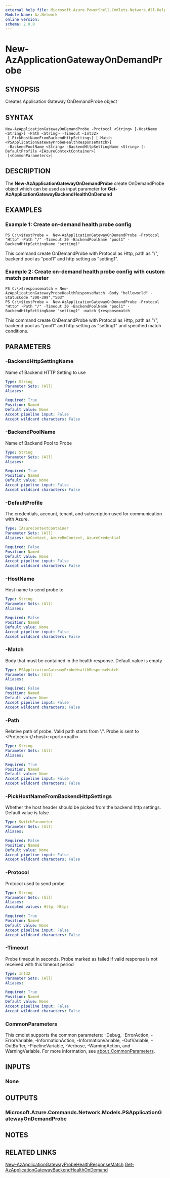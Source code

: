```yaml
---
external help file: Microsoft.Azure.PowerShell.Cmdlets.Network.dll-Help.xml
Module Name: Az.Network
online version:
schema: 2.0.0
---
```


# New-AzApplicationGatewayOnDemandProbe

## SYNOPSIS
Creates Application Gateway OnDemandProbe object

## SYNTAX

```
New-AzApplicationGatewayOnDemandProbe -Protocol <String> [-HostName <String>] -Path <String> -Timeout <Int32>
 [-PickHostNameFromBackendHttpSettings] [-Match <PSApplicationGatewayProbeHealthResponseMatch>]
 -BackendPoolName <String> -BackendHttpSettingName <String> [-DefaultProfile <IAzureContextContainer>]
 [<CommonParameters>]
```

## DESCRIPTION
The **New-AzApplicationGatewayOnDemandProbe** create OnDemandProbe object which can be used as input parameter for **Get-AzApplicationGatewayBackendHealthOnDemand**

## EXAMPLES

### Example 1: Create on-demand health probe config
```
PS C:\>$testProbe =  New-AzApplicationGatewayOnDemandProbe -Protocol "Http" -Path "/" -Timeout 30 -BackendPoolName "pool1" -BackendHttpSettingName "setting1"
```

This command create OnDemandProbe with Protocol as Http, path as "/", backend pool as "pool1" and http setting as "setting1".

### Example 2: Create on-demand health probe config with custom match parameter
```
PS C:\>$responsematch = New-AzApplicationGatewayProbeHealthResponseMatch -Body "helloworld" -StatusCode "200-399","503"
PS C:\>$testProbe =  New-AzApplicationGatewayOnDemandProbe -Protocol "Http" -Path "/" -Timeout 30 -BackendPoolName "pool1" -BackendHttpSettingName "setting1" -match $responsematch
```

This command create OnDemandProbe with Protocol as Http, path as "/", backend pool as "pool1" and http setting as "setting1" and specified match conditions.

## PARAMETERS

### -BackendHttpSettingName
Name of Backend HTTP Setting to use

```yaml
Type: String
Parameter Sets: (All)
Aliases:

Required: True
Position: Named
Default value: None
Accept pipeline input: False
Accept wildcard characters: False
```

### -BackendPoolName
Name of Backend Pool to Probe

```yaml
Type: String
Parameter Sets: (All)
Aliases:

Required: True
Position: Named
Default value: None
Accept pipeline input: False
Accept wildcard characters: False
```

### -DefaultProfile
The credentials, account, tenant, and subscription used for communication with Azure.

```yaml
Type: IAzureContextContainer
Parameter Sets: (All)
Aliases: AzContext, AzureRmContext, AzureCredential

Required: False
Position: Named
Default value: None
Accept pipeline input: False
Accept wildcard characters: False
```

### -HostName
Host name to send probe to

```yaml
Type: String
Parameter Sets: (All)
Aliases:

Required: False
Position: Named
Default value: None
Accept pipeline input: False
Accept wildcard characters: False
```

### -Match
Body that must be contained in the health response.
Default value is empty

```yaml
Type: PSApplicationGatewayProbeHealthResponseMatch
Parameter Sets: (All)
Aliases:

Required: False
Position: Named
Default value: None
Accept pipeline input: False
Accept wildcard characters: False
```

### -Path
Relative path of probe.
Valid path starts from '/'.
Probe is sent to \<Protocol\>://\<host\>:\<port\>\<path\>

```yaml
Type: String
Parameter Sets: (All)
Aliases:

Required: True
Position: Named
Default value: None
Accept pipeline input: False
Accept wildcard characters: False
```

### -PickHostNameFromBackendHttpSettings
Whether the host header should be picked from the backend http settings.
Default value is false

```yaml
Type: SwitchParameter
Parameter Sets: (All)
Aliases:

Required: False
Position: Named
Default value: None
Accept pipeline input: False
Accept wildcard characters: False
```

### -Protocol
Protocol used to send probe

```yaml
Type: String
Parameter Sets: (All)
Aliases:
Accepted values: Http, Https

Required: True
Position: Named
Default value: None
Accept pipeline input: False
Accept wildcard characters: False
```

### -Timeout
Probe timeout in seconds.
Probe marked as failed if valid response is not received with this timeout period

```yaml
Type: Int32
Parameter Sets: (All)
Aliases:

Required: True
Position: Named
Default value: None
Accept pipeline input: False
Accept wildcard characters: False
```

### CommonParameters
This cmdlet supports the common parameters: -Debug, -ErrorAction, -ErrorVariable, -InformationAction, -InformationVariable, -OutVariable, -OutBuffer, -PipelineVariable, -Verbose, -WarningAction, and -WarningVariable. For more information, see [about_CommonParameters](http://go.microsoft.com/fwlink/?LinkID=113216).

## INPUTS

### None

## OUTPUTS

### Microsoft.Azure.Commands.Network.Models.PSApplicationGatewayOnDemandProbe

## NOTES

## RELATED LINKS
[New-AzApplicationGatewayProbeHealthResponseMatch](./New-AzApplicationGatewayProbeHealthResponseMatch.md)
[Get-AzApplicationGatewayBackendHealthOnDemand](./Get-AzApplicationGatewayBackendHealthOnDemand.md)